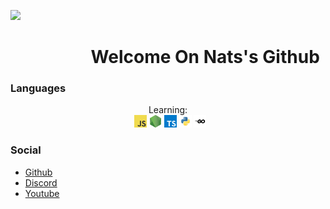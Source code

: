 ![](https://komarev.com/ghpvc/?username=Nats-uuu&color=fe2d36)

<h1 style="text-align: center;"><strong>&nbsp;&nbsp;&nbsp;&nbsp;&nbsp;&nbsp;&nbsp;&nbsp;&nbsp;&nbsp;&nbsp;&nbsp;&nbsp;&nbsp;&nbsp;&nbsp;&nbsp Welcome On Nats's Github</strong></h1>

### Languages

 <p style="text-align: center;"align="center">Learning: <code>
 <img height="20" src="https://raw.githubusercontent.com/github/explore/80688e429a7d4ef2fca1e82350fe8e3517d3494d/topics/javascript/javascript.png"></code> <code><img height="20" src="https://raw.githubusercontent.com/github/explore/80688e429a7d4ef2fca1e82350fe8e3517d3494d/topics/nodejs/nodejs.png"></code> <code><img height="20" src="https://raw.githubusercontent.com/github/explore/80688e429a7d4ef2fca1e82350fe8e3517d3494d/topics/typescript/typescript.png"></code> <code><img height="20" src="https://raw.githubusercontent.com/github/explore/80688e429a7d4ef2fca1e82350fe8e3517d3494d/topics/python/python.png"></code> <code><img height="20" 
src="https://raw.githubusercontent.com/github/explore/80688e429a7d4ef2fca1e82350fe8e3517d3494d/topics/go/go.png"></code></p> 



### Social

- [Github](https://github.com/NatsIsHereeeeee)
- [Discord](https://discord.gg/t7P4zRDy2T)
- [Youtube](https://youtube.com/c/Natss)







